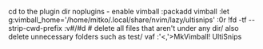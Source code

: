 cd to the plugin dir
noplugins - enable vimball
:packadd vimball
:let g:vimball_home='/home/mitko/.local/share/nvim/lazy/ultisnips'
:0r !fd -tf --strip-cwd-prefix
:v#/#d # delete all files that aren't under any dir/
also delete unnecessary folders such as test/
vaf
:'<,'>MkVimball! UltiSnips
